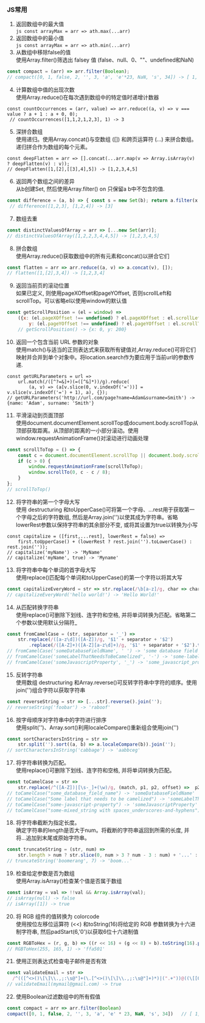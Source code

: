 ### JS常用
1. 返回数组中的最大值 <br> ```js const arrayMax = arr => ath.max(...arr) ```
2. 返回数组中的最小值 <br> ```js const arrayMax = arr => ath.min(...arr) ```
3. 从数组中移除false的值 <br> 使用Array.filter()筛选出 falsey 值 (false、null、0、""、undefined和NaN) <br> 
```js 
const compact = (arr) => arr.filter(Boolean);
// compact([0, 1, false, 2, '', 3, 'a', 'e'*23, NaN, 's', 34]) -> [ 1, 2, 3, 'a', 's', 34 ] 
```
4. 计算数组中值的出现次数 <br> 使用Array.reduce()在每次遇到数组中的特定值时递增计数器 <br> 
``` 
const countOccurrences = (arr, value) => arr.reduce((a, v) => v === value ? a + 1 : a + 0, 0); 
 // countOccurrences([1,1,2,1,2,3], 1) -> 3 
```
5. 深拼合数组 <br> 使用递归。使用Array.concat()与空数组 ([]) 和跨页运算符 (...) 来拼合数组。递归拼合作为数组的每个元素。
``` 
const deepFlatten = arr => [].concat(...arr.map(v => Array.isArray(v) ? deepFlatten(v) : v));
// deepFlatten([1,[2],[[3],4],5]) -> [1,2,3,4,5]
```
6. 返回两个数组之间的差异 <br> 从b创建Set, 然后使用Array.filter() on 只保留a b中不包含的值. <br> 
```js 
const difference = (a, b) => { const s = new Set(b); return a.filter(x => !s.has(x)); }; 
 // difference([1,2,3], [1,2,4]) -> [3] 
```
7. 数组去重 <br> 
```js 
const distinctValuesOfArray = arr => [...new Set(arr)]; 
// distinctValuesOfArray([1,2,2,3,4,4,5]) -> [1,2,3,4,5] 
```
8. 拼合数组 <br> 使用Array.reduce()获取数组中的所有元素和concat()以拼合它们 <br> 
```js
const flatten = arr => arr.reduce((a, v) => a.concat(v), []); 
// flatten([1,[2],3,4]) -> [1,2,3,4] 
```
9. 返回当前页的滚动位置 <br> 如果已定义, 则使用pageXOffset和pageYOffset, 否则scrollLeft和scrollTop。可以省略el以使用window的默认值 <br>
```js
const getScrollPosition = (el = window) =>
	({x: (el.pageXOffset !== undefined) ? el.pageXOffset : el.scrollLeft,
		y: (el.pageYOffset !== undefined) ? el.pageYOffset : el.scrollTop});
	// getScrollPosition() -> {x: 0, y: 200}
```
10. 返回一个包含当前 URL 参数的对象 <br> 使用match()与适当的正则表达式来获取所有键值对,Array.reduce()可将它们映射并合并到单个对象中。将location.search作为要应用于当前url的参数传递.
```
const getURLParameters = url =>
	url.match(/([^?=&]+)(=([^&]*))/g).reduce(
		(a, v) => (a[v.slice(0, v.indexOf('='))] = v.slice(v.indexOf('=') + 1), a), {});
// getURLParameters('http://url.com/page?name=Adam&surname=Smith') -> {name: 'Adam', surname: 'Smith'}
```
11. 平滑滚动到页面顶部 <br> 使用document.documentElement.scrollTop或document.body.scrollTop从顶部获取距离。从顶部的距离的一小部分滚动。使用window.requestAnimationFrame()对滚动进行动画处理
```js
const scrollToTop = () => {
	const c = document.documentElement.scrollTop || document.body.scrollTop;
	if (c > 0) {
		window.requestAnimationFrame(scrollToTop);
		window.scrollTo(0, c - c / 8);
	}
};
// scrollToTop()
```
12. 将字符串的第一个字母大写 <br> 使用 destructuring 和toUpperCase()可将第一个字母、...rest用于获取第一个字母之后的字符数组, 然后是Array.join('')以使其成为字符串。省略lowerRest参数以保持字符串的其余部分不变, 或将其设置为true以转换为小写
```
const capitalize = ([first,...rest], lowerRest = false) =>
	first.toUpperCase() + (lowerRest ? rest.join('').toLowerCase() : rest.join(''));
// capitalize('myName') -> 'MyName'
// capitalize('myName', true) -> 'Myname'
```
13. 将字符串中每个单词的首字母大写 <br> 使用replace()匹配每个单词和toUpperCase()的第一个字符以将其大写
```js
const capitalizeEveryWord = str => str.replace(/\b[a-z]/g, char => char.toUpperCase());
// capitalizeEveryWord('hello world!') -> 'Hello World!'
```
14. 从匹配转换字符串 <br> 使用replace()可删除下划线、连字符和空格, 并将单词转换为匹配。省略第二个参数以使用默认分隔符_
```js
const fromCamelCase = (str, separator = '_') =>
	str.replace(/([a-z\d])([A-Z])/g, '$1' + separator + '$2')
		.replace(/([A-Z]+)([A-Z][a-z\d]+)/g, '$1' + separator + '$2').toLowerCase();
// fromCamelCase('someDatabaseFieldName', ' ') -> 'some database field name'
// fromCamelCase('someLabelThatNeedsToBeCamelized', '-') -> 'some-label-that-needs-to-be-camelized'
// fromCamelCase('someJavascriptProperty', '_') -> 'some_javascript_property'
```
15. 反转字符串 <br> 使用数组 destructuring 和Array.reverse()可反转字符串中字符的顺序。使用join('')组合字符以获取字符串
```js
const reverseString = str => [...str].reverse().join('');
// reverseString('foobar') -> 'raboof'
```
16. 按字母顺序对字符串中的字符进行排序 <br> 使用split('')、Array.sort()利用localeCompare()重新组合使用join('')
```js
const sortCharactersInString = str =>
	str.split('').sort((a, b) => a.localeCompare(b)).join('');
// sortCharactersInString('cabbage') -> 'aabbceg'
```
17. 将字符串转换为匹配。<br> 使用replace()可删除下划线、连字符和空格, 并将单词转换为匹配。
```js
const toCamelCase = str =>
	str.replace(/^([A-Z])|[\s-_]+(\w)/g, (match, p1, p2, offset) =>  p2 ? p2.toUpperCase() : p1.toLowerCase());
// toCamelCase("some_database_field_name") -> 'someDatabaseFieldName'
// toCamelCase("Some label that needs to be camelized") -> 'someLabelThatNeedsToBeCamelized'
// toCamelCase("some-javascript-property") -> 'someJavascriptProperty'
// toCamelCase("some-mixed_string with spaces_underscores-and-hyphens") -> 'someMixedStringWithSpacesUnderscoresAndHyphens'
```
18. 将字符串截断为指定长度。<br> 确定字符串的length是否大于num。将截断的字符串返回到所需的长度, 并将...追加到末尾或原始字符串。
```js
const truncateString = (str, num) =>
	str.length > num ? str.slice(0, num > 3 ? num - 3 : num) + '...' : str;
// truncateString('boomerang', 7) -> 'boom...'
```
19. 检查给定参数是否为数组 <br> 使用Array.isArray()检查某个值是否属于数组
```js
const isArray = val => !!val && Array.isArray(val);
// isArray(null) -> false
// isArray([1]) -> true
```
20. 将 RGB 组件的值转换为 colorcode <br> 使用按位左移位运算符 (<<) 和toString(16)将给定的 RGB 参数转换为十六进制字符串, 然后padStart(6,'0')以获取6位十六进制值
```js
const RGBToHex = (r, g, b) => ((r << 16) + (g << 8) + b).toString(16).padStart(6, '0');
// RGBToHex(255, 165, 1) -> 'ffa501'
```
21. 使用正则表达式检查电子邮件是否有效
```js
const validateEmail = str =>
  /^(([^<>()\[\]\\.,;:\s@"]+(\.[^<>()\[\]\\.,;:\s@"]+)*)|(".+"))@((\[[0-9]{1,3}\.[0-9]{1,3}\.[0-9]{1,3}\.[0-9]{1,3}\])|(([a-zA-Z\-0-9]+\.)+[a-zA-Z]{2,}))$/.test(str);
// validateEmail(mymail@gmail.com) -> true
```
22. 使用Boolean过滤数组中的所有假值
```js
const compact = arr => arr.filter(Boolean)
compact([0, 1, false, 2, '', 3, 'a', 'e' * 23, NaN, 's', 34])   // [ 1, 2, 3, 'a', 's', 34 ]
```








